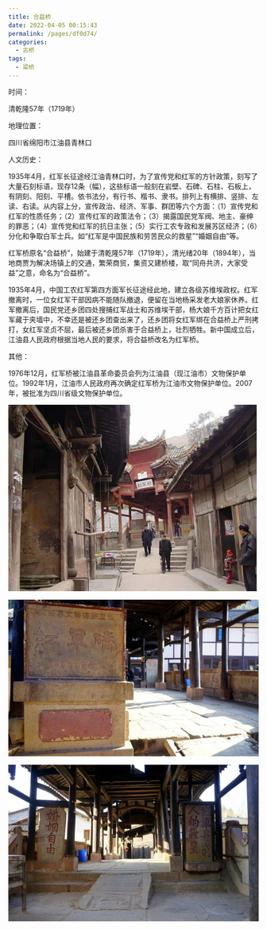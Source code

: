 ```yaml
---
title: 合益桥
date: 2022-04-05 00:15:43
permalink: /pages/df0d74/
categories:
  - 古桥
tags:
  - 梁桥 
---
```

时间：

清乾隆57年（1719年）

地理位置：

四川省绵阳市江油县青林口

人文历史：

1935年4月，红军长征途经江油青林口时，为了宣传党和红军的方针政策，刻写了大量石刻标语，现存12条（幅），这些标语一般刻在岩壁、石碑、石柱、石板上，有阴刻、阳刻、平槽。依书法分，有行书、楷书、隶书。排列上有横排、竖排、左读、右读。从内容上分，宣传政治、经济、军事、群团等六个方面：（1）宣传党和红军的性质任务；（2）宣传红军的政策法令；（3）揭露国民党军阀、地主、豪绅的罪恶；（4）宣传党和红军的抗日主张；（5）实行工农专政和发展苏区经济；（6）分化和争取白军士兵。如“红军是中国民族和劳苦民众的救星”“婚姻自由”等。

红军桥原名“合益桥”，始建于清乾隆57年（1719年），清光绪20年（1894年），当地商贾为解决场镇上的交通，繁荣商贸，集资又建桥楼，取“同舟共济，大家受益”之意，命名为“合益桥”。

1935年4月，中国工农红军第四方面军长征途经此地，建立各级苏维埃政权。红军撤离时，一位女红军干部因病不能随队撤退，便留在当地杨采发老大娘家休养。红军撤离后，国民党还乡团四处搜捕红军战士和苏维埃干部，杨大娘千方百计把女红军藏于夹墙中，不幸还是被还乡团查出来了，还乡团将女红军绑在合益桥上严刑拷打，女红军坚贞不屈，最后被还乡团杀害于合益桥上，壮烈牺牲。新中国成立后，江油县人民政府根据当地人民的要求，将合益桥改名为红军桥。

其他：

1976年12月，红军桥被江油县革命委员会列为江油县（现江油市）文物保护单位。1992年1月，江油市人民政府再次确定红军桥为江油市文物保护单位。2007年，被批准为四川省级文物保护单位。

![合益桥](/img/photo/7.jpg)

![合益桥](/img/photo/8.jpg)

![合益桥](/img/photo/9.jpg)
